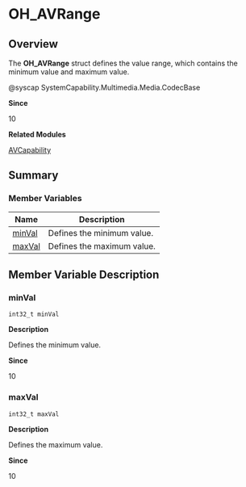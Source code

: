 # OH_AVRange


## Overview

The **OH_AVRange** struct defines the value range, which contains the minimum value and maximum value.

\@syscap SystemCapability.Multimedia.Media.CodecBase

**Since**

10

**Related Modules**

[AVCapability](_a_v_capability.md)


## Summary


### Member Variables

| Name| Description| 
| -------- | -------- |
| [minVal](#minval) | Defines the minimum value.| 
| [maxVal](#maxval) | Defines the maximum value.| 


## Member Variable Description


### minVal

  
```
int32_t minVal
```

**Description**

Defines the minimum value.

**Since**

10


### maxVal

  
```
int32_t maxVal
```

**Description**

Defines the maximum value.

**Since**

10
